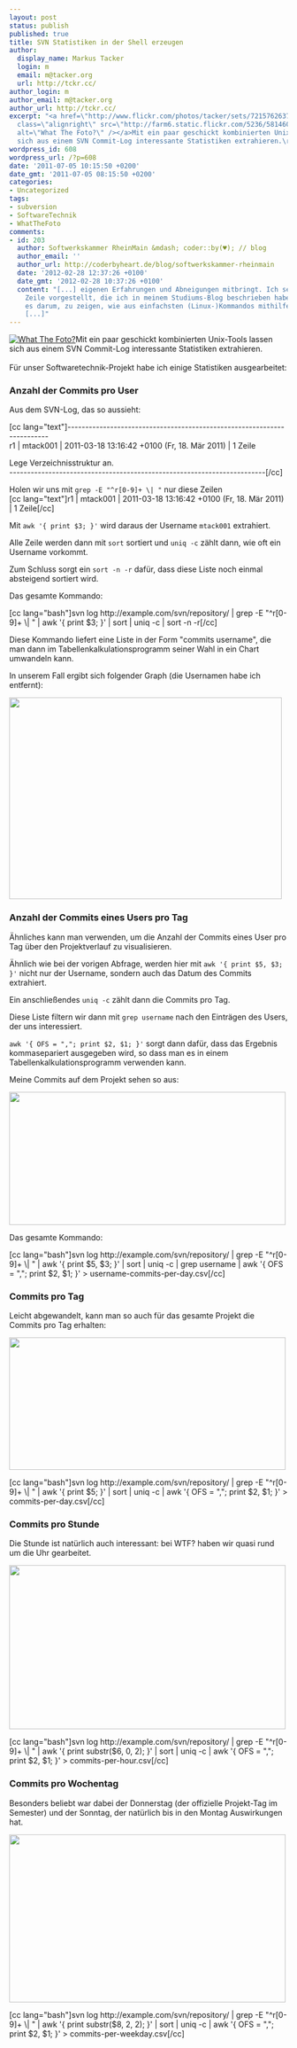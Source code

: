 ```yaml
---
layout: post
status: publish
published: true
title: SVN Statistiken in der Shell erzeugen
author:
  display_name: Markus Tacker
  login: m
  email: m@tacker.org
  url: http://tckr.cc/
author_login: m
author_email: m@tacker.org
author_url: http://tckr.cc/
excerpt: "<a href=\"http://www.flickr.com/photos/tacker/sets/72157626379556132/\"><img
  class=\"alignright\" src=\"http://farm6.static.flickr.com/5236/5814600568_a78deedb78_m.jpg\"
  alt=\"What The Foto?\" /></a>Mit ein paar geschickt kombinierten Unix-Tools lassen
  sich aus einem SVN Commit-Log interessante Statistiken extrahieren.\r\n"
wordpress_id: 608
wordpress_url: /?p=608
date: '2011-07-05 10:15:50 +0200'
date_gmt: '2011-07-05 08:15:50 +0200'
categories:
- Uncategorized
tags:
- subversion
- SoftwareTechnik
- WhatTheFoto
comments:
- id: 203
  author: Softwerkskammer RheinMain &mdash; coder::by(♥); // blog
  author_email: ''
  author_url: http://coderbyheart.de/blog/softwerkskammer-rheinmain
  date: '2012-02-28 12:37:26 +0100'
  date_gmt: '2012-02-28 10:37:26 +0100'
  content: "[...] eigenen Erfahrungen und Abneigungen mitbringt. Ich selbst habe eine
    Zeile vorgestellt, die ich in meinem Studiums-Blog beschrieben habe — mir ging
    es darum, zu zeigen, wie aus einfachsten (Linux-)Kommandos mithilfe von Verkettung
    [...]"
---
```

<p><a href="http://www.flickr.com/photos/tacker/sets/72157626379556132/"><img class="alignright" src="http://farm6.static.flickr.com/5236/5814600568_a78deedb78_m.jpg" alt="What The Foto?" /></a>Mit ein paar geschickt kombinierten Unix-Tools lassen sich aus einem SVN Commit-Log interessante Statistiken extrahieren.<br />
<a id="more"></a><a id="more-608"></a><br />
Für unser Softwaretechnik-Projekt habe ich einige Statistiken ausgearbeitet:</p>
<h3 class="textimage">Anzahl der Commits pro User</h3>
<p>Aus dem SVN-Log, das so aussieht:</p>
<p>[cc lang="text"]------------------------------------------------------------------------<br />
r1 | mtack001 | 2011-03-18 13:16:42 +0100 (Fr, 18. Mär 2011) | 1 Zeile</p>
<p>Lege Verzeichnisstruktur an.<br />
------------------------------------------------------------------------[/cc]</p>
<p>Holen wir uns mit <code>grep -E "^r[0-9]+ \| "</code> nur diese Zeilen<br />
[cc lang="text"]r1 | mtack001 | 2011-03-18 13:16:42 +0100 (Fr, 18. Mär 2011) | 1 Zeile[/cc]</p>
<p>Mit <code>awk '{ print $3; }'</code> wird daraus der Username <code>mtack001</code> extrahiert.</p>
<p>Alle Zeile werden dann mit <code>sort</code> sortiert und <code>uniq -c</code> zählt dann, wie oft ein Username vorkommt.</p>
<p>Zum Schluss sorgt ein <code>sort -n -r</code> dafür, dass diese Liste noch einmal absteigend sortiert wird.</p>
<p>Das gesamte Kommando:</p>
<p>[cc lang="bash"]svn log http://example.com/svn/repository/ | grep -E "^r[0-9]+ \| " | awk '{ print $3; }' | sort | uniq -c | sort -n -r[/cc]</p>
<p>Diese Kommando liefert eine Liste in der Form "commits username", die man dann im Tabellenkalkulationsprogramm seiner Wahl in ein Chart umwandeln kann.</p>
<p>In unserem Fall ergibt sich folgender Graph (die Usernamen habe ich entfernt):</p>
<p><img class="alignnone size-full wp-image-612" title="Anzahl der Commits" src="http://studium.coderbyheart.de/wp-content/uploads/2011/07/wtf-anzahl-der-commits.png" alt="" width="493" height="364" /></p>
<h3 class="textimage">Anzahl der Commits eines Users pro Tag</h3>
<p>Ähnliches kann man verwenden, um die Anzahl der Commits eines User pro Tag über den Projektverlauf zu visualisieren.</p>
<p>Ähnlich wie bei der vorigen Abfrage, werden hier mit <code>awk '{ print $5, $3; }'</code> nicht nur der Username, sondern auch das Datum des Commits extrahiert.</p>
<p>Ein anschließendes <code>uniq -c</code> zählt dann die Commits pro Tag.</p>
<p>Diese Liste filtern wir dann mit <code>grep username</code> nach den Einträgen des Users, der uns interessiert.</p>
<p><code>awk '{ OFS = ","; print $2, $1; }'</code> sorgt dann dafür, dass das Ergebnis kommasepariert ausgegeben wird, so dass man es in einem Tabellenkalkulationsprogramm verwenden kann.</p>
<p>Meine Commits auf dem Projekt sehen so aus:</p>
<p><img src="http://studium.coderbyheart.de/wp-content/uploads/2011/07/wtf-commits-pro-tag-markus-500x240.png" alt="" title="Meine Commits pro Tag " width="500" height="240" class="alignnone size-medium wp-image-622" /></p>
<p>Das gesamte Kommando:</p>
<p>[cc lang="bash"]svn log http://example.com/svn/repository/ | grep -E "^r[0-9]+ \| " | awk '{ print $5, $3; }' | sort | uniq -c | grep username | awk '{ OFS = ","; print $2, $1; }' > username-commits-per-day.csv[/cc]</p>
<h3 class="textimage">Commits pro Tag</h3>
<p>Leicht abgewandelt, kann man so auch für das gesamte Projekt die Commits pro Tag erhalten:</p>
<p><img src="http://studium.coderbyheart.de/wp-content/uploads/2011/07/wtf-commits-pro-tag-500x239.png" alt="" title="Commits pro Tag" width="500" height="239" class="alignnone size-medium wp-image-618" /></p>
<p>[cc lang="bash"]svn log http://example.com/svn/repository/ | grep -E "^r[0-9]+ \| " | awk '{ print $5; }' | sort | uniq -c | awk '{ OFS = ","; print $2, $1; }' > commits-per-day.csv[/cc]</p>
<h3 class="textimage">Commits pro Stunde</h3>
<p>Die Stunde ist natürlich auch interessant: bei WTF? haben wir quasi rund um die Uhr gearbeitet.</p>
<p><img src="http://studium.coderbyheart.de/wp-content/uploads/2011/07/wtf-commits-nach-uhrzeit-500x296.png" alt="" title="Commits nach Uhrzeit" width="500" height="296" class="alignnone size-medium wp-image-619" /></p>
<p>[cc lang="bash"]svn log http://example.com/svn/repository/ | grep -E "^r[0-9]+ \| " | awk '{ print substr($6, 0, 2); }' | sort | uniq -c | awk '{ OFS = ","; print $2, $1; }' > commits-per-hour.csv[/cc]</p>
<h3 class="textimage">Commits pro Wochentag</h3>
<p>Besonders beliebt war dabei der Donnerstag (der offizielle Projekt-Tag im Semester) und der Sonntag, der natürlich bis in den Montag Auswirkungen hat.</p>
<p><img src="http://studium.coderbyheart.de/wp-content/uploads/2011/07/wtf-commits-pro-wochentag-500x303.png" alt="" title="Commits nach Wochentag" width="500" height="303" class="alignnone size-medium wp-image-620" /></p>
<p>[cc lang="bash"]svn log http://example.com/svn/repository/ | grep -E "^r[0-9]+ \| " | awk '{ print substr($8, 2, 2); }' | sort | uniq -c | awk '{ OFS = ","; print $2, $1; }' > commits-per-weekday.csv[/cc]</p>
